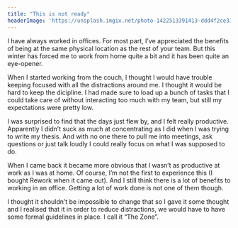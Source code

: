 ```yaml
---
title: "This is not ready"
headerImage: 'https://unsplash.imgix.net/photo-1422513391413-ddd4f2ce3340?q=75&fm=jpg&s=282e5978de17d6cd2280888d16f06f04'
---
```

I have always worked in offices. For most part, I’ve appreciated the benefits of being at the same physical location as the rest of your team. But this winter has forced me to work from home quite a bit and it has been quite an eye-opener.

When I started working from the couch, I thought I would have trouble keeping focused with all the distractions around me. I thought it would be hard to keep the dicipline. I had made sure to load up a bunch of tasks that I could take care of without interacting too much with my team, but still my expectations were pretty low.

I was surprised to find that the days just flew by, and I felt really productive. Apparently I didn’t suck as much at concentrating as I did when I was trying to write my thesis. And with no one there to pull me into meetings, ask questions or just talk loudly I could really focus on what I was supposed to do.

When I came back it became more obvious that I wasn’t as productive at work as I was at home. Of course, I’m not the first to experience this (I bought Rework when it came out). And I still think there is a lot of benefits to working in an office. Getting a lot of work done is not one of them though.

I thought it shouldn’t be impossible to change that so I gave it some thought and I realised that it in order to reduce distractions, we would have to have some formal guidelines in place. I call it “The Zone”.
